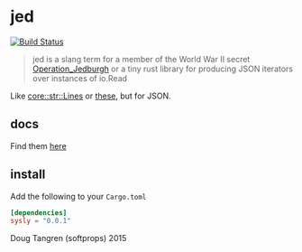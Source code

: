 # jed

[![Build Status](https://travis-ci.org/softprops/jed.svg)](https://travis-ci.org/softprops/jed)

> jed is  a slang term for a member of the World War II secret [Operation_Jedburgh](http://en.wikipedia.org/wiki/Operation_Jedburgh) or a tiny rust library for producing JSON iterators over instances of io.Read

Like [core::str::Lines](https://doc.rust-lang.org/core/str/struct.Lines.html) or [these](https://doc.rust-lang.org/serialize/?search=Iter), but for JSON.

## docs

Find them [here](https://softprops.github.io/jed)

## install

Add the following to your `Cargo.toml`

```toml
[dependencies]
sysly = "0.0.1"
```

Doug Tangren (softprops) 2015
